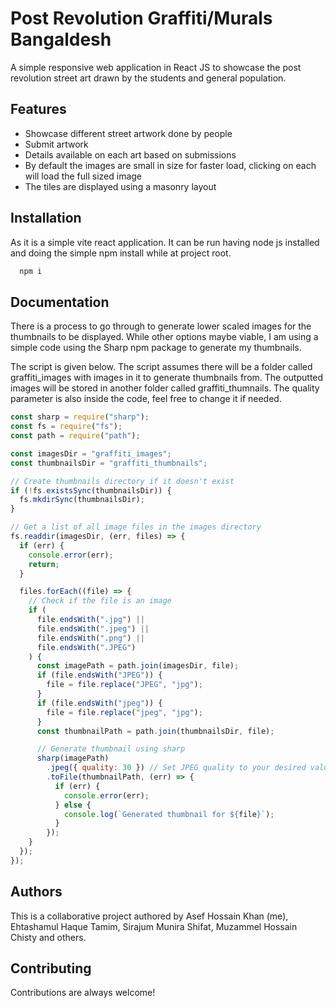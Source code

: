 
# Post Revolution Graffiti/Murals Bangaldesh

A simple responsive web application in React JS to showcase the post revolution street art drawn by the students and general population.

## Features

- Showcase different street artwork done by people
- Submit artwork
- Details available on each art based on submissions
- By default the images are small in size for faster load, clicking on each will load the full sized image
- The tiles are displayed using a masonry layout


## Installation
As it is a simple vite react application. It can be run having node js installed and doing the simple npm install while at project root.

```bash
  npm i
```
    
## Documentation

There is a process to go through to generate lower scaled images for the thumbnails to be displayed. While other options maybe viable, I am using a simple code using the Sharp npm package to generate my thumbnails. 

The script is given below. The script assumes there will be a folder called graffiti_images with images in it to generate thumbnails from. The outputted images will be stored in another folder called graffiti_thumnails. The quality parameter is also inside the code, feel free to change it if needed.

```javascript
const sharp = require("sharp");
const fs = require("fs");
const path = require("path");

const imagesDir = "graffiti_images";
const thumbnailsDir = "graffiti_thumbnails";

// Create thumbnails directory if it doesn't exist
if (!fs.existsSync(thumbnailsDir)) {
  fs.mkdirSync(thumbnailsDir);
}

// Get a list of all image files in the images directory
fs.readdir(imagesDir, (err, files) => {
  if (err) {
    console.error(err);
    return;
  }

  files.forEach((file) => {
    // Check if the file is an image
    if (
      file.endsWith(".jpg") ||
      file.endsWith(".jpeg") ||
      file.endsWith(".png") ||
      file.endsWith(".JPEG")
    ) {
      const imagePath = path.join(imagesDir, file);
      if (file.endsWith("JPEG")) {
        file = file.replace("JPEG", "jpg");
      }
      if (file.endsWith("jpeg")) {
        file = file.replace("jpeg", "jpg");
      }
      const thumbnailPath = path.join(thumbnailsDir, file);

      // Generate thumbnail using sharp
      sharp(imagePath)
        .jpeg({ quality: 30 }) // Set JPEG quality to your desired value
        .toFile(thumbnailPath, (err) => {
          if (err) {
            console.error(err);
          } else {
            console.log(`Generated thumbnail for ${file}`);
          }
        });
    }
  });
});
```


## Authors
This is a collaborative project authored by Asef Hossain Khan (me), Ehtashamul Haque Tamim, Sirajum Munira Shifat, Muzammel Hossain Chisty and others.


## Contributing

Contributions are always welcome!
